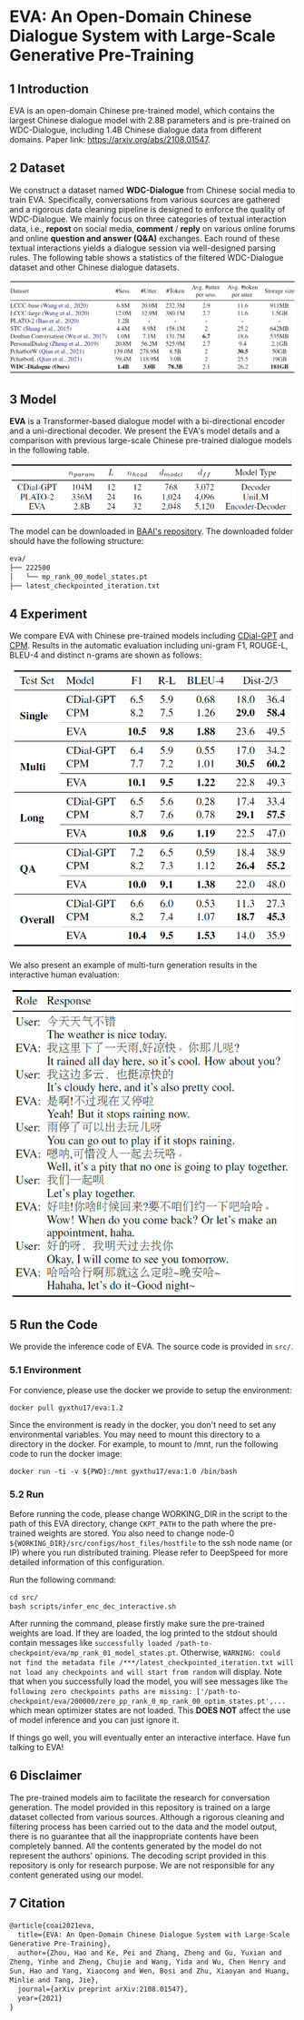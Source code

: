 # EVA: An Open-Domain Chinese Dialogue System with Large-Scale Generative Pre-Training

## 1 Introduction

EVA is an open-domain Chinese pre-trained model, which contains the largest Chinese dialogue model with 2.8B parameters and is pre-trained on WDC-Dialogue, including 1.4B Chinese dialogue data from different domains. Paper link: https://arxiv.org/abs/2108.01547.

## 2 Dataset

We construct a dataset named **WDC-Dialogue** from Chinese social media to train EVA. Specifically, conversations from various sources are gathered and a rigorous data cleaning pipeline is designed to enforce the quality of WDC-Dialogue. We mainly focus on three categories of textual interaction data, i.e., **repost** on social media, **comment** / **reply** on various online forums and online **question and answer (Q\&A)** exchanges. Each round of these textual interactions yields a dialogue session via well-designed parsing rules. The following table shows a statistics of the filtered WDC-Dialogue dataset and other Chinese dialogue datasets.

<img src="fig/dataset.png" style="zoom:60%;" />

## 3 Model

**EVA** is a Transformer-based dialogue model with a bi-directional encoder and a uni-directional decoder. We present the EVA's model details and a comparison with previous large-scale Chinese pre-trained dialogue models in the following table.

<div align=center>
<img src="fig/model.png" width="600" />
</div>

The model can be downloaded in [BAAI's repository](https://wudaoai.cn/model/detail/EVA). The downloaded folder should have the following structure:

```[bash]
eva/
├── 222500
│   └── mp_rank_00_model_states.pt
├── latest_checkpointed_iteration.txt
```

## 4 Experiment

We compare EVA with Chinese pre-trained models including [CDial-GPT](https://github.com/thu-coai/CDial-GPT) and [CPM](https://github.com/TsinghuaAI/CPM). Results in the automatic evaluation including uni-gram F1, ROUGE-L, BLEU-4 and distinct n-grams are shown as follows:

<div align=center>
<img src="fig/auto_eval.png" width="500" />
</div>
  
We also present an example of multi-turn generation results in the interactive human evaluation:

<div align=center>
<img src="fig/example.png" width="500" />
</div>


## 5 Run the Code

We provide the inference code of EVA. The source code is provided in `src/`.

### 5.1 Environment

For convience, please use the docker we provide to setup the environment:

```[bash]
docker pull gyxthu17/eva:1.2
```

Since the environment is ready in the docker, you don't need to set any environmental variables. You may need to mount this directory to a directory in the docker. For example, to mount to /mnt, run the following code to run the docker image:

```[bash]
docker run -ti -v ${PWD}:/mnt gyxthu17/eva:1.0 /bin/bash
```

### 5.2 Run

Before running the code, please change WORKING_DIR in the script to the path of this EVA directory, change `CKPT_PATH` to the path where the pre-trained weights are stored. You also need to change node-0 `${WORKING_DIR}/src/configs/host_files/hostfile` to the ssh node name (or IP) where you run distributed training. Please refer to DeepSpeed for more detailed information of this configuration.


Run the following command:
```
cd src/
bash scripts/infer_enc_dec_interactive.sh
```

After running the command, please firstly make sure the pre-trained weights are load. If they are loaded, the log printed to the stdout should contain messages like `successfully loaded /path-to-checkpoint/eva/mp_rank_01_model_states.pt`. Otherwise, `WARNING: could not find the metadata file /***/latest_checkpointed_iteration.txt will not load any checkpoints and will start from random` will display. Note that when you successfully load the model, you will see messages like `The following zero checkpoints paths are missing: ['/path-to-checkpoint/eva/200000/zero_pp_rank_0_mp_rank_00_optim_states.pt',...` which mean optimizer states are not loaded. This **DOES NOT** affect the use of model inference and you can just ignore it.

If things go well, you will eventually enter an interactive interface. Have fun talking to EVA!

## 6 Disclaimer

The pre-trained models aim to facilitate the research for conversation generation. The model provided in this repository is trained on a large dataset collected from various sources. Although a rigorous cleaning and filtering process has been carried out to the data and the model output, there is no guarantee that all the inappropriate contents have been completely banned. All the contents generated by the model do not represent the authors' opinions. The decoding script provided in this repository is only for research purpose. We are not responsible for any content generated using our model.


## 7 Citation
```
@article{coai2021eva,
  title={EVA: An Open-Domain Chinese Dialogue System with Large-Scale Generative Pre-Training},
  author={Zhou, Hao and Ke, Pei and Zhang, Zheng and Gu, Yuxian and Zheng, Yinhe and Zheng, Chujie and Wang, Yida and Wu, Chen Henry and Sun, Hao and Yang, Xiaocong and Wen, Bosi and Zhu, Xiaoyan and Huang, Minlie and Tang, Jie},
  journal={arXiv preprint arXiv:2108.01547},
  year={2021}
}
```
